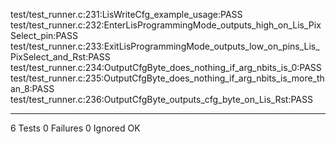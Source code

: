 test/test_runner.c:231:LisWriteCfg_example_usage:PASS
test/test_runner.c:232:EnterLisProgrammingMode_outputs_high_on_Lis_PixSelect_pin:PASS
test/test_runner.c:233:ExitLisProgrammingMode_outputs_low_on_pins_Lis_PixSelect_and_Rst:PASS
test/test_runner.c:234:OutputCfgByte_does_nothing_if_arg_nbits_is_0:PASS
test/test_runner.c:235:OutputCfgByte_does_nothing_if_arg_nbits_is_more_than_8:PASS
test/test_runner.c:236:OutputCfgByte_outputs_cfg_byte_on_Lis_Rst:PASS

-----------------------
6 Tests 0 Failures 0 Ignored 
OK
